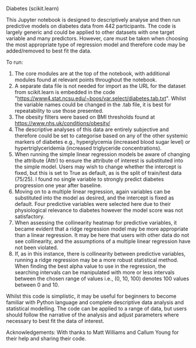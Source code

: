 Diabetes (scikit.learn)

This Jupyter notebook is designed to descriptively analyse and then run predictive models on diabetes data from 442 participants. The code is largely generic and could be applied to other datasets with one target variable and many predictors. However, care must be taken when choosing the most appropriate type of regression model and therefore code may be added/removed to best fit the data.

To run: 

1. The core modules are at the top of the notebook, with additional modules found at relevant points 
throughout the notebook. 
2. A separate data file is not needed for import as the URL for the dataset from 
scikit.learn is embedded in the code "https://www4.stat.ncsu.edu/~boos/var.select/diabetes.tab.txt". 
Whilst the variable names could be changed in the .tab file, it is best for repeatability to use those 
presented.
3. The obesity filters were based on BMI thresholds found at 
https://www.nhs.uk/conditions/obesity/
4. The descriptive analyses of this data are entirely subjective 
and therefore could be set to categorise based on any of the other systemic markers of diabetes e.g., 
hyperglycemia (increased blood sugar level) or hypertriglyceridemia (increased triglyceride 
concentrations). 
5. When running the simple linear regression models be aware of changing the attribute 
(Attr) to ensure the attribute of interest is substituted into the simple model. Users may wish to change 
whether the intercept is fixed, but this is set to True as default, as is the split of train/test data 
(75/25). I found no single variable to strongly predict diabetes progression one year after baseline. 
6. Moving on to a multiple linear regression, again variables can be substituted into the model as desired, 
and the intercept is fixed as default. Four predictive variables were selected here due to their 
physiological relevance to diabetes however the model score was not satisfactory.
7. When assessing the collinearity heatmap for predictive variables, it became evident that a ridge regression model may be 
more appropriate than a linear regression. It may be here that users with other data do not see 
collinearity, and the assumptions of a multiple linear regression have not been violated. 
8. If, as in this instance, there is collinearity between predictive variables, running a ridge regression may be a 
more robust statistical method. When finding the best alpha value to use in the regression, the searching 
intervals can be manipulated with more or less intervals between the chosen range of values i.e., (0, 10, 100) denotes 100 values between 0 and 10.

Whilst this code is simplistic, it may be useful for beginners to become familiar with Python language and complete descriptive data analysis and statistical modelling. The code can be applied to a range of data, but users should follow the narrative of the analysis and adjust parameters where necessary to best fit the data of interest.

Acknowledgements: With thanks to Matt Williams and Callum Young for their help and sharing their code.


